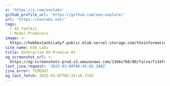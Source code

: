 ```yaml
---
x: 'https://x.com/exolabs'
github_profile_url: 'https://github.com/exo-explore/'
url: 'https://exolabs.net/'
tags:
  - AI-Toolkit
  - Model-Producers
image: >-
  https://hebbkx1anhila5yf.public.blob.vercel-storage.com/theinformation_logo-UpZgzlApi9eYGQgmLw1aPjRywGXjkz.jpeg
site_name: EXO Labs
title: Enterprise On-Premise AI
og_screenshot_url: >-
  https://og-screenshots-prod.s3.amazonaws.com/1366x768/80/false/f134fe6e6e3499157922d843be80cfe6b279a904ff225d8fd86c03891bf6c68a.jpeg
last_jina_request: '2025-03-09T06:45:02.388Z'
jina_error: TIMEOUT
og_last_fetch: 2025-03-07T05:19:18.719Z
---
```


